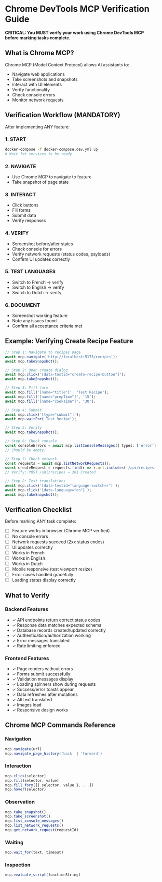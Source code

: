 # Chrome DevTools MCP Verification Guide

**CRITICAL: You MUST verify your work using Chrome DevTools MCP before marking tasks complete.**

## What is Chrome MCP?

Chrome MCP (Model Context Protocol) allows AI assistants to:
- Navigate web applications
- Take screenshots and snapshots
- Interact with UI elements
- Verify functionality
- Check console errors
- Monitor network requests

## Verification Workflow (MANDATORY)

After implementing ANY feature:

### 1. START
```bash
docker-compose -f docker-compose.dev.yml up
# Wait for services to be ready
```

### 2. NAVIGATE
- Use Chrome MCP to navigate to feature
- Take snapshot of page state

### 3. INTERACT
- Click buttons
- Fill forms
- Submit data
- Verify responses

### 4. VERIFY
- Screenshot before/after states
- Check console for errors
- Verify network requests (status codes, payloads)
- Confirm UI updates correctly

### 5. TEST LANGUAGES
- Switch to French → verify
- Switch to English → verify
- Switch to Dutch → verify

### 6. DOCUMENT
- Screenshot working feature
- Note any issues found
- Confirm all acceptance criteria met

## Example: Verifying Create Recipe Feature

```typescript
// Step 1: Navigate to recipes page
await mcp.navigate('http://localhost:5173/recipes');
await mcp.takeSnapshot();

// Step 2: Open create dialog
await mcp.click('[data-testid="create-recipe-button"]');
await mcp.takeSnapshot();

// Step 3: Fill form
await mcp.fill('[name="title"]', 'Test Recipe');
await mcp.fill('[name="prepTime"]', '15');
await mcp.fill('[name="cookTime"]', '30');

// Step 4: Submit
await mcp.click('[type="submit"]');
await mcp.waitFor('Test Recipe');

// Step 5: Verify
await mcp.takeSnapshot();

// Step 6: Check console
const consoleErrors = await mcp.listConsoleMessages({ types: ['error'] });
// Should be empty!

// Step 7: Check network
const requests = await mcp.listNetworkRequests();
const createRequest = requests.find(r => r.url.includes('/api/recipes'));
// Verify: POST /api/recipes → 201 Created

// Step 8: Test translations
await mcp.click('[data-testid="language-switcher"]');
await mcp.click('[data-language="en"]');
await mcp.takeSnapshot();
```

## Verification Checklist

Before marking ANY task complete:
- [ ] Feature works in browser (Chrome MCP verified)
- [ ] No console errors
- [ ] Network requests succeed (2xx status codes)
- [ ] UI updates correctly
- [ ] Works in French
- [ ] Works in English
- [ ] Works in Dutch
- [ ] Mobile responsive (test viewport resize)
- [ ] Error cases handled gracefully
- [ ] Loading states display correctly

## What to Verify

### Backend Features
- ✓ API endpoints return correct status codes
- ✓ Response data matches expected schema
- ✓ Database records created/updated correctly
- ✓ Authentication/authorization working
- ✓ Error messages translated
- ✓ Rate limiting enforced

### Frontend Features
- ✓ Page renders without errors
- ✓ Forms submit successfully
- ✓ Validation messages display
- ✓ Loading spinners show during requests
- ✓ Success/error toasts appear
- ✓ Data refreshes after mutations
- ✓ All text translated
- ✓ Images load
- ✓ Responsive design works

## Chrome MCP Commands Reference

### Navigation
```typescript
mcp.navigate(url)
mcp.navigate_page_history('back' | 'forward')
```

### Interaction
```typescript
mcp.click(selector)
mcp.fill(selector, value)
mcp.fill_form([{ selector, value }, ...])
mcp.hover(selector)
```

### Observation
```typescript
mcp.take_snapshot()
mcp.take_screenshot()
mcp.list_console_messages()
mcp.list_network_requests()
mcp.get_network_request(requestId)
```

### Waiting
```typescript
mcp.wait_for(text, timeout)
```

### Inspection
```typescript
mcp.evaluate_script(functionString)
```
